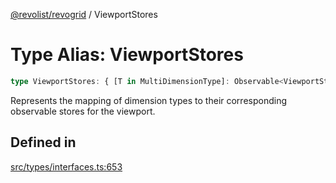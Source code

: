 [@revolist/revogrid](README.md) / ViewportStores

# Type Alias: ViewportStores

```ts
type ViewportStores: { [T in MultiDimensionType]: Observable<ViewportState> };
```

Represents the mapping of dimension types to their corresponding observable stores for the viewport.

## Defined in

[src/types/interfaces.ts:653](https://github.com/revolist/revogrid/blob/1d7f63e049242097564b7da6ec33fe3875543951/src/types/interfaces.ts#L653)
